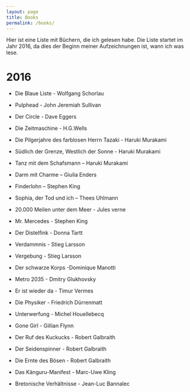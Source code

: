 ```yaml
---
layout: page
title: Books
permalink: /books/
---
```


Hier ist eine Liste mit Büchern, die ich gelesen habe. Die Liste startet im Jahr 2016, da dies der Beginn meiner Aufzeichnungen ist, wann ich was lese.

# 2016

* Die Blaue Liste - Wolfgang Schorlau 

* Pulphead - John Jeremiah Sullivan 

* Der Circle - Dave Eggers 

* Die Zeitmaschine - H.G.Wells 

* Die Pilgerjahre des farblosen Herrn Tazaki - Haruki Murakami 

* Südlich der Grenze, Westlich der Sonne - Haruki Murakami 

* Tanz mit dem Schafsmann – Haruki Murakami 

* Darm mit Charme – Giulia Enders 

* Finderlohn – Stephen King 

* Sophia, der Tod und ich – Thees Uhlmann 

* 20.000 Meilen unter dem Meer - Jules verne  

* Mr. Mercedes - Stephen King  

* Der Distelfink - Donna Tartt 

* Verdammnis - Stieg Larsson

* Vergebung - Stieg Larsson

* Der schwarze Korps -Dominique Manotti  

* Metro 2035 - Dmitry Glukhovsky

* Er ist wieder da - Timur Vermes 

* Die Physiker - Friedrich Dürrenmatt  

* Unterwerfung - Michel Houellebecq 

* Gone Girl - Gillian Flynn 

* Der Ruf des Kuckucks - Robert Galbraith   

* Der Seidenspinner - Robert Galbraith 

* Die Ernte des Bösen - Robert Galbraith 

* Das Känguru-Manifest - Marc-Uwe Kling 

* Bretonische Verhältnisse - Jean-Luc Bannalec

